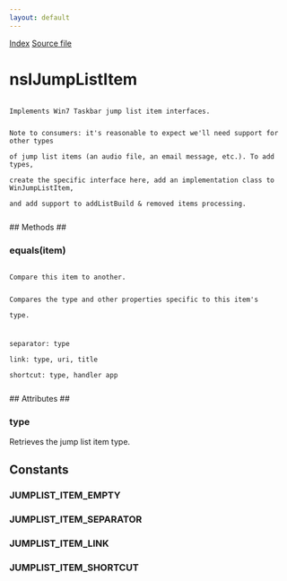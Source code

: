 ```yaml
---
layout: default
---
```

<div id='links'><a href="../index.html">Index</a>
<a href="http://dxr.mozilla.org/mozilla-central/source/widget/nsIJumpListItem.idl">Source file</a>
</div>

# nsIJumpListItem #
<code>  
Implements Win7 Taskbar jump list item interfaces.  
  
Note to consumers: it's reasonable to expect we'll need support for other types  
of jump list items (an audio file, an email message, etc.). To add types,  
create the specific interface here, add an implementation class to WinJumpListItem,  
and add support to addListBuild & removed items processing.  
  
  
</code>
## Methods ##

### equals(item) ###
<code>  
Compare this item to another.  
  
Compares the type and other properties specific to this item's  
type.  
  
separator: type  
link: type, uri, title  
shortcut: type, handler app  
  
</code>
## Attributes ##

### type ###
  
Retrieves the jump list item type.  
  

## Constants ##

### JUMPLIST_ITEM_EMPTY ###

### JUMPLIST_ITEM_SEPARATOR ###

### JUMPLIST_ITEM_LINK ###

### JUMPLIST_ITEM_SHORTCUT ###
